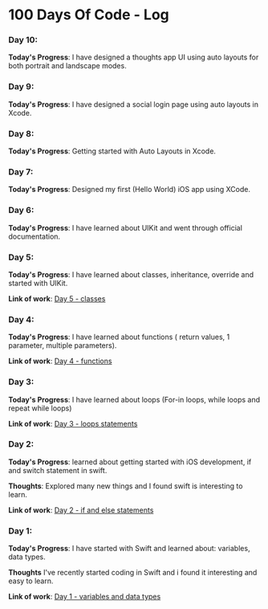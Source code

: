 # 100 Days Of Code - Log


### Day 10: 

**Today's Progress**: I have designed a thoughts app UI using auto layouts for both portrait and landscape modes.

### Day 9: 

**Today's Progress**: I have designed a social login page using auto layouts in Xcode.

### Day 8: 

**Today's Progress**: Getting started with Auto Layouts in Xcode.

### Day 7: 

**Today's Progress**: Designed my first (Hello World) iOS app using XCode.

### Day 6: 

**Today's Progress**: I have learned about UIKit and went through official documentation.


### Day 5: 

**Today's Progress**: I have learned about classes, inheritance, override and started with UIKit.

**Link of work**:  [Day 5 - classes](https://github.com/dhairyachandra/100-days-of-code/blob/master/Swift%20Learning/Day%205.playground/Contents.swift)

### Day 4: 

**Today's Progress**: I have learned about functions ( return values, 1 parameter, multiple parameters). 

**Link of work**:  [Day 4 - functions](https://github.com/dhairyachandra/100-days-of-code/blob/master/Swift%20Learning/Day%204.playground/Contents.swift)

### Day 3: 

**Today's Progress**: I have learned about loops (For-in loops, while loops and repeat while loops)

**Link of work**:  [Day 3 - loops statements](https://github.com/dhairyachandra/100-days-of-code/blob/master/Swift%20Learning/Day%203.playground/Contents.swift)


### Day 2: 

**Today's Progress**: learned about getting started with iOS development, if and switch statement in swift.

**Thoughts**: Explored many new things and I found swift is interesting to learn.  

**Link of work**:  [Day 2 - if and else statements](https://github.com/dhairyachandra/100-days-of-code/blob/master/Swift%20Learning/Day%202.playground/Contents.swift)


### Day 1: 

**Today's Progress**: I have started with Swift and learned about: variables, data types.

**Thoughts** I've recently started coding in Swift and i found it interesting and easy to learn.

**Link of work**:  [Day 1 - variables and data types](https://github.com/dhairyachandra/100-days-of-code/blob/master/Swift%20Learning/Day%201.playground/Contents.swift)

